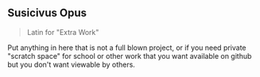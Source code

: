 ## Susicivus Opus
> Latin for "Extra Work"

Put anything in here that is not a full blown project, or if you need private "scratch space" for school or other work that you want available on github but you don't want viewable by others.
